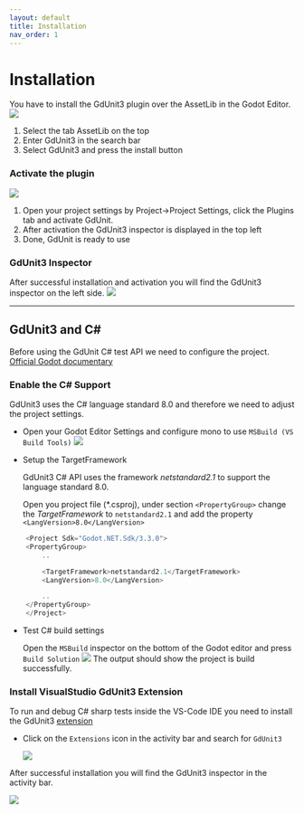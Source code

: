 ```yaml
---
layout: default
title: Installation
nav_order: 1
---
```


# Installation

You have to install the GdUnit3 plugin over the AssetLib in the Godot Editor.
![](/gdUnit3/assets/images/install/activate-gdunit-step0.png)

1. Select the tab AssetLib on the top
2. Enter GdUnit3 in the search bar
3. Select GdUnit3 and press the install button

### Activate the plugin

![](/gdUnit3/assets/images/install/activate-gdunit-step1.png)
1. Open your project settings by Project->Project Settings, click the Plugins tab and activate GdUnit.
2. After activation the GdUnit3 inspector is displayed in the top left
3. Done, GdUnit is ready to use

### GdUnit3 Inspector
After successful installation and activation you will find the GdUnit3 inspector on the left side.
![](/gdUnit3/assets/images/install/activate-gdunit-step2.png)


---
## GdUnit3 and C#
Before using the GdUnit C# test API we need to configure the project.
[Official Godot documentary](https://docs.godotengine.org/en/stable/tutorials/scripting/c_sharp/c_sharp_basics.html#setting-up-c-for-godot)

### Enable the C# Support
GdUnit3 uses the C# language standard 8.0 and therefore we need to adjust the project settings.

- Open your Godot Editor Settings and configure mono to use `MSBuild (VS Build Tools)`
    ![](/gdUnit3/assets/images/install/cs-setup.png)
- Setup the TargetFramework

    GdUnit3 C# API uses the framework *netstandard2.1* to support the language standard 8.0.

    Open you project file (*.csproj), under section `<PropertyGroup>` change the *TargetFramework* to `netstandard2.1` and add the property `<LangVersion>8.0</LangVersion>`
```cs
    <Project Sdk="Godot.NET.Sdk/3.3.0">
    <PropertyGroup>
        ..

        <TargetFramework>netstandard2.1</TargetFramework>
        <LangVersion>8.0</LangVersion>

        ..
    </PropertyGroup>
    </Project>
```
- Test C# build settings

    Open the `MSBuild` inspector on the bottom of the Godot editor and press `Build Solution`
    ![](/gdUnit3/assets/images/install/cs-build-test.png)
    The output should show the project is build successfully.

### Install VisualStudio GdUnit3 Extension
To run and debug C# sharp tests inside the VS-Code IDE you need to install the GdUnit3 [extension](https://code.visualstudio.com/docs/editor/extension-marketplace)
- Click on the `Extensions` icon in the activity bar and search for `GdUnit3`

    ![](/gdUnit3/assets/images/install/extensions-view-icon.png)

After successful installation you will find the GdUnit3 inspector in the activity bar.

![](/gdUnit3/assets/images/install/vsc-extension.png)
